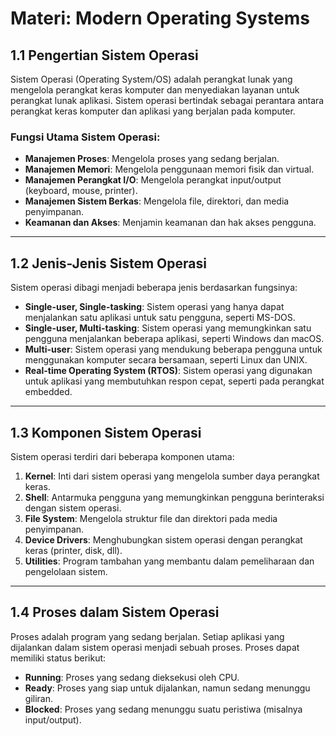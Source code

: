 # Materi: Modern Operating Systems

## 1.1 Pengertian Sistem Operasi
Sistem Operasi (Operating System/OS) adalah perangkat lunak yang mengelola perangkat keras komputer dan menyediakan layanan untuk perangkat lunak aplikasi. Sistem operasi bertindak sebagai perantara antara perangkat keras komputer dan aplikasi yang berjalan pada komputer.

### Fungsi Utama Sistem Operasi:
- **Manajemen Proses**: Mengelola proses yang sedang berjalan.
- **Manajemen Memori**: Mengelola penggunaan memori fisik dan virtual.
- **Manajemen Perangkat I/O**: Mengelola perangkat input/output (keyboard, mouse, printer).
- **Manajemen Sistem Berkas**: Mengelola file, direktori, dan media penyimpanan.
- **Keamanan dan Akses**: Menjamin keamanan dan hak akses pengguna.

---

## 1.2 Jenis-Jenis Sistem Operasi
Sistem operasi dibagi menjadi beberapa jenis berdasarkan fungsinya:

- **Single-user, Single-tasking**: Sistem operasi yang hanya dapat menjalankan satu aplikasi untuk satu pengguna, seperti MS-DOS.
- **Single-user, Multi-tasking**: Sistem operasi yang memungkinkan satu pengguna menjalankan beberapa aplikasi, seperti Windows dan macOS.
- **Multi-user**: Sistem operasi yang mendukung beberapa pengguna untuk menggunakan komputer secara bersamaan, seperti Linux dan UNIX.
- **Real-time Operating System (RTOS)**: Sistem operasi yang digunakan untuk aplikasi yang membutuhkan respon cepat, seperti pada perangkat embedded.

---

## 1.3 Komponen Sistem Operasi
Sistem operasi terdiri dari beberapa komponen utama:

1. **Kernel**: Inti dari sistem operasi yang mengelola sumber daya perangkat keras.
2. **Shell**: Antarmuka pengguna yang memungkinkan pengguna berinteraksi dengan sistem operasi.
3. **File System**: Mengelola struktur file dan direktori pada media penyimpanan.
4. **Device Drivers**: Menghubungkan sistem operasi dengan perangkat keras (printer, disk, dll).
5. **Utilities**: Program tambahan yang membantu dalam pemeliharaan dan pengelolaan sistem.

---

## 1.4 Proses dalam Sistem Operasi
Proses adalah program yang sedang berjalan. Setiap aplikasi yang dijalankan dalam sistem operasi menjadi sebuah proses. Proses dapat memiliki status berikut:

- **Running**: Proses yang sedang dieksekusi oleh CPU.
- **Ready**: Proses yang siap untuk dijalankan, namun sedang menunggu giliran.
- **Blocked**: Proses yang sedang menunggu suatu peristiwa (misalnya input/output).
